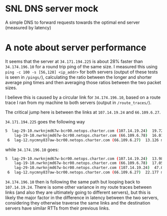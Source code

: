 # SNL DNS server mock
A simple DNS to forward requests towards the optimal end server (measured by latency)

# A note about server performance
It seems that the server at `34.171.194.225` is about 28% faster than `34.174.196.10` 
for a round trip ping of the same size. I measured this using `ping -c 100 -s [56,128] <ip_addr>` for both servers (output of these tests is seen in `/pings/`), calculating the ratio between the longer and shorter average ping times and then averaging those ratios between the two packet sizes. 

I believe this is caused by a circular link for `34.174.196.10`, based on a route trace I ran from my machine to both servers (output in `/route_traces/`). 

The critical jump here is between the links at `107.14.19.24` and `66.109.6.27`. 

`34.171.194.225` goes the following way

```bash
5  lag-29-10.nwrknjmd67w-bcr00.netops.charter.com (107.14.19.24)  19.727 ms  13.146 ms
    lag-19-10.nwrknjmd67w-bcr00.netops.charter.com (66.109.6.78)  16.016 ms
 6  lag-12.nycmny837aw-bcr00.netops.charter.com (66.109.6.27)  13.126 ms
```

while `34.174.196.10` goes:
```bash
5  lag-29-10.nwrknjmd67w-bcr00.netops.charter.com (107.14.19.24)  13.988 ms
    lag-19-10.nwrknjmd67w-bcr00.netops.charter.com (66.109.6.78)  17.057 ms
    lag-29-10.nwrknjmd67w-bcr00.netops.charter.com (107.14.19.24)  47.018 ms # loop back
 6  lag-12.nycmny837aw-bcr00.netops.charter.com (66.109.6.27)  22.177 ms  22.775 ms
 ```
`34.174.196.10` then is following the same path but looping back to `107.14.19.24`. There is some other variance in my route traces between links (and also they are ultimately going to different servers), but this is likely the major factor in the difference in latency between the two servers, considering they otherwise traverse the same links and the destination servers have similar RTTs from their previous links. 
 